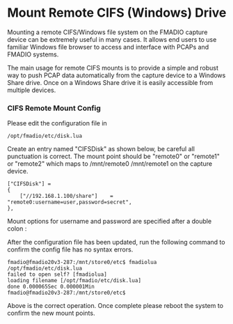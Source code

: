 # Mount Remote CIFS \(Windows\) Drive

Mounting a remote CIFS/Windows file system on the FMADIO capture device can be extremely useful in many cases. It allows end users to use familiar Windows file browser to access and interface with PCAPs and FMADIO systems.

The main usage for remote CIFS mounts is to provide a simple and robust way to push PCAP data automatically from the capture device to a Windows Share drive. Once on a Windows Share drive it is easily accessible from multiple devices.

### CIFS Remote Mount Config

Please edit the configuration file in

```text
/opt/fmadio/etc/disk.lua 
```

Create an entry named "CIFSDisk" as shown below, be careful all punctuation is correct. The mount point should be "remote0" or "remote1" or "remote2" which maps to /mnt/remote0 /mnt/remote1 on the capture device. 

```text
["CIFSDisk"] =
{
    ["//192.168.1.100/share"]    = "remote0:username=user,password=secret",
},
```

Mount options for username and password are specified after a double colon : 

After the configuration file has been updated, run the following command to confirm the config file has no syntax errors.

```text
fmadio@fmadio20v3-287:/mnt/store0/etc$ fmadiolua /opt/fmadio/etc/disk.lua
failed to open self? [fmadiolua]
loading filename [/opt/fmadio/etc/disk.lua]
done 0.000065Sec 0.000001Min
fmadio@fmadio20v3-287:/mnt/store0/etc$
```

Above is the correct operation. Once complete please reboot the system to confirm the new mount points.

